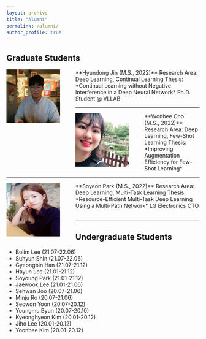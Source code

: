 ```yaml
---
layout: archive
title: "Alumni"
permalink: /alumni/
author_profile: true
---
```


## Graduate Students

<img src='/images/Hyundong Jin.jpg' width="140" align="left" style="margin-right:40px">
**Hyundong Jin (M.S., 2022)**     
Research Area: Deep Learning, Continual Learning             
Thesis: *Continual Learning without Negative Interference in a Deep Neural Network*       
Ph.D. Student @ VLLAB

-----
<img src='/images/wonhee300.jpg' width="140" align="left" style="margin-right:40px">
**Wonhee Cho (M.S., 2022)**      
Research Area: Deep Learning, Few-Shot Learning       
Thesis: *Improving Augmentation Efficiency for Few-Shot Learning*       

----
<img src='/images/Soyeon Park.jpg' width="140" align="left" style="margin-right:40px">       
**Soyeon Park (M.S., 2022)**      
Research Area: Deep Learning, Multi-Task Learning       
Thesis: *Resource-Efficient Multi-Task Deep Learning Using a Multi-Path Network*       
LG Electronics CTO       <br><br>


-----
## Undergraduate Students

* Bolim Lee (21.07-22.06)
* Suhyun Shin (21.07-22.06)
* Gyeongbin Han (21.07-21.12)
* Hayun Lee (21.01-21.12)
* Soyoung Park (21.01-21.12)
* Jaewook Lee (21.01-21.06)
* Sehwan Joo (20.07-21.06)
* Minju Ro (20.07-21.06)
* Seowon Yoon (20.07-20.12)
* Youngmu Byun (20.07-20.10)
* Kyeonghyeon Kim (20.01-20.12)
* Jiho Lee (20.01-20.12)
* Yoonhee Kim (20.01-20.12)
